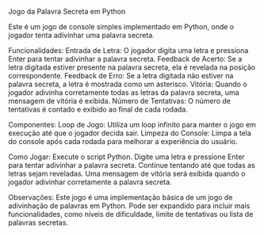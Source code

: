 Jogo da Palavra Secreta em Python

Este é um jogo de console simples implementado em Python, onde o jogador tenta adivinhar uma palavra secreta.

Funcionalidades:
Entrada de Letra: O jogador digita uma letra e pressiona Enter para tentar adivinhar a palavra secreta.
Feedback de Acerto: Se a letra digitada estiver presente na palavra secreta, ela é revelada na posição correspondente.
Feedback de Erro: Se a letra digitada não estiver na palavra secreta, a letra é mostrada como um asterisco.
Vitória: Quando o jogador adivinha corretamente todas as letras da palavra secreta, uma mensagem de vitória é exibida.
Número de Tentativas: O número de tentativas é contado e exibido ao final de cada rodada.

Componentes:
Loop de Jogo: Utiliza um loop infinito para manter o jogo em execução até que o jogador decida sair.
Limpeza do Console: Limpa a tela do console após cada rodada para melhorar a experiência do usuário.

Como Jogar:
Execute o script Python.
Digite uma letra e pressione Enter para tentar adivinhar a palavra secreta.
Continue tentando até que todas as letras sejam reveladas.
Uma mensagem de vitória será exibida quando o jogador adivinhar corretamente a palavra secreta.

Observações:
Este jogo é uma implementação básica de um jogo de adivinhação de palavras em Python.
Pode ser expandido para incluir mais funcionalidades, como níveis de dificuldade, limite de tentativas ou lista de palavras secretas.